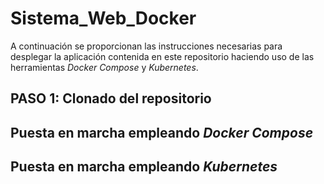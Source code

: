 # Sistema_Web_Docker

A continuación se proporcionan las instrucciones necesarias para desplegar la aplicación contenida en este repositorio haciendo uso de las herramientas _Docker Compose_ y _Kubernetes_.

## PASO 1: Clonado del repositorio

## Puesta en marcha empleando _Docker Compose_

## Puesta en marcha empleando _Kubernetes_
